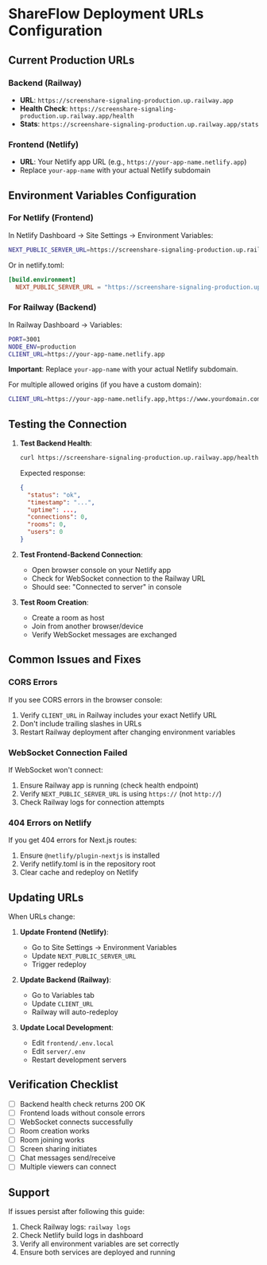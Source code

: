 # ShareFlow Deployment URLs Configuration

## Current Production URLs

### Backend (Railway)
- **URL**: `https://screenshare-signaling-production.up.railway.app`
- **Health Check**: `https://screenshare-signaling-production.up.railway.app/health`
- **Stats**: `https://screenshare-signaling-production.up.railway.app/stats`

### Frontend (Netlify)
- **URL**: Your Netlify app URL (e.g., `https://your-app-name.netlify.app`)
- Replace `your-app-name` with your actual Netlify subdomain

## Environment Variables Configuration

### For Netlify (Frontend)

In Netlify Dashboard → Site Settings → Environment Variables:

```bash
NEXT_PUBLIC_SERVER_URL=https://screenshare-signaling-production.up.railway.app
```

Or in netlify.toml:
```toml
[build.environment]
  NEXT_PUBLIC_SERVER_URL = "https://screenshare-signaling-production.up.railway.app"
```

### For Railway (Backend)

In Railway Dashboard → Variables:

```bash
PORT=3001
NODE_ENV=production
CLIENT_URL=https://your-app-name.netlify.app
```

**Important**: Replace `your-app-name` with your actual Netlify subdomain.

For multiple allowed origins (if you have a custom domain):
```bash
CLIENT_URL=https://your-app-name.netlify.app,https://www.yourdomain.com,https://yourdomain.com
```

## Testing the Connection

1. **Test Backend Health**:
   ```bash
   curl https://screenshare-signaling-production.up.railway.app/health
   ```
   
   Expected response:
   ```json
   {
     "status": "ok",
     "timestamp": "...",
     "uptime": ...,
     "connections": 0,
     "rooms": 0,
     "users": 0
   }
   ```

2. **Test Frontend-Backend Connection**:
   - Open browser console on your Netlify app
   - Check for WebSocket connection to the Railway URL
   - Should see: "Connected to server" in console

3. **Test Room Creation**:
   - Create a room as host
   - Join from another browser/device
   - Verify WebSocket messages are exchanged

## Common Issues and Fixes

### CORS Errors
If you see CORS errors in the browser console:
1. Verify `CLIENT_URL` in Railway includes your exact Netlify URL
2. Don't include trailing slashes in URLs
3. Restart Railway deployment after changing environment variables

### WebSocket Connection Failed
If WebSocket won't connect:
1. Ensure Railway app is running (check health endpoint)
2. Verify `NEXT_PUBLIC_SERVER_URL` is using `https://` (not `http://`)
3. Check Railway logs for connection attempts

### 404 Errors on Netlify
If you get 404 errors for Next.js routes:
1. Ensure `@netlify/plugin-nextjs` is installed
2. Verify netlify.toml is in the repository root
3. Clear cache and redeploy on Netlify

## Updating URLs

When URLs change:

1. **Update Frontend (Netlify)**:
   - Go to Site Settings → Environment Variables
   - Update `NEXT_PUBLIC_SERVER_URL`
   - Trigger redeploy

2. **Update Backend (Railway)**:
   - Go to Variables tab
   - Update `CLIENT_URL`
   - Railway will auto-redeploy

3. **Update Local Development**:
   - Edit `frontend/.env.local`
   - Edit `server/.env`
   - Restart development servers

## Verification Checklist

- [ ] Backend health check returns 200 OK
- [ ] Frontend loads without console errors
- [ ] WebSocket connects successfully
- [ ] Room creation works
- [ ] Room joining works
- [ ] Screen sharing initiates
- [ ] Chat messages send/receive
- [ ] Multiple viewers can connect

## Support

If issues persist after following this guide:
1. Check Railway logs: `railway logs`
2. Check Netlify build logs in dashboard
3. Verify all environment variables are set correctly
4. Ensure both services are deployed and running